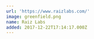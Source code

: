 ```yaml
---
url: 'https://www.raizlabs.com/'
image: greenfield.png
name: Raiz Labs
added: 2017-12-22T17:14:17.000Z
---
```


